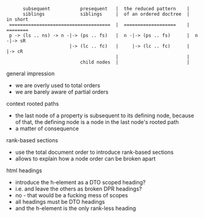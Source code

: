 
```
      subsequent           presequent   |  the reduced pattern    |
      siblings             siblings     |  of an ordered doctree  |  in short
 =====================================  |  ===================    |  ========
 p -> (ls .. ns) -> n -|-> (ps .. fs)   |  n -|-> (ps .. fs)      |  n -|-> sR
                       |-> (lc .. fc)   |     |-> (lc .. fc)      |     |-> cR
                                        |                         |
                           child nodes  |                         |
```

general impression
- we are overly used to total orders
- we are barely aware of partial orders

context rooted paths
- the last node of a property is subsequent to its
  defining node, because of that, the defining node
  is a node in the last node's rooted path
- a matter of consequence

rank-based sections
- use the total document order to introduce rank-based sections
- allows to explain how a node order can be broken apart

html headings
- introduce the h-element as a DTO scoped heading?
- i.e. and leave the others as broken DPR headings?
- no - that would be a fucking mess of scopes
- all headings must be DTO headings
- and the h-element is the only rank-less heading
